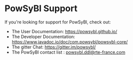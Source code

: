 # PowSyBl Support

If you're looking for support for PowSyBl, check out:

* The User Documentation: https://powsybl.github.io/
* The Developer Documentation: https://www.javadoc.io/doc/com.powsybl/powsybl-core/
* The gitter Chat: https://gitter.im/powsybl/
* The PowSyBl contact list : [powsybl.ddl@rte-france.com](mailto:powsybl.ddl@rte-france.com)
